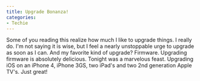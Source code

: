 ```yaml
---
title: Upgrade Bonanza!
categories:
- Techie
---
```


Some of you reading this realize how much I like to upgrade things. I really do. I'm not saying it is wise, but I feel a nearly unstoppable urge to upgrade as soon as I can. And my favorite kind of upgrade? Firmware. Upgrading firmware is absolutely delicious.
Tonight was a marvelous feast. Upgrading iOS on an iPhone 4, iPhone 3GS, two iPad's and two 2nd generation Apple TV's. Just great!
